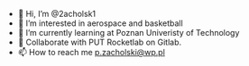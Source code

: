 - 👋 Hi, I’m @2acholsk1
- 👀 I’m interested in aerospace and basketball
- 🌱 I’m currently learning at Poznan Univeristy of Technology
- 💞️ Collaborate with PUT Rocketlab on Gitlab.
- 📫 How to reach me p.zacholski@wp.pl

<!---
2acholsk1/2acholsk1 is a ✨ special ✨ repository because its `README.md` (this file) appears on your GitHub profile.
You can click the Preview link to take a look at your changes.
--->
